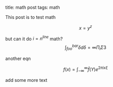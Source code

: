 title: math post
tags: math

This post is to test math

$$x = y^z$$

but can it do $i=n^{line}$ math?
$$\int_{foo}^{bar} \delta d\delta = \infty \Pi_i \Sigma 3$$


another eqn

$$f(x) = \int_{-\infty}^{\infty} \hat{f} (\Upsilon) e^{2\pi i x \xi}$$


add some more text
